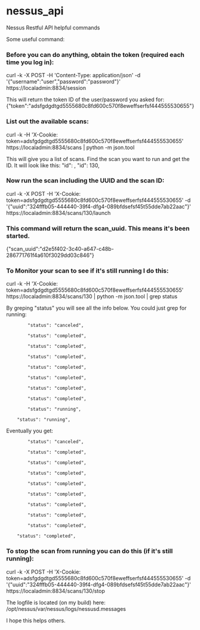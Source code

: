 # nessus_api
Nessus Restful API helpful commands

Some useful command:

### Before you can do anything, obtain the token (required each time you log in):
curl -k -X POST -H 'Content-Type: application/json' -d '{"username":"user","password":"password"}' https://localadmin:8834/session

This will return the token ID of the user/password you asked for:
{"token":"adsfgdgdtgd5555680c8fd600c570f8eweffserfsf444555530655"}

### List out the available scans:
curl -k -H 'X-Cookie: token=adsfgdgdtgd5555680c8fd600c570f8eweffserfsf444555530655' https://localadmin:8834/scans |  python -m json.tool

This will give you a list of scans. Find the scan you want to run and get the ID. It will look like this:
"id": <number>,
"id": 130,

### Now run the scan including the UUID and the scan ID:
curl -k -X POST -H 'X-Cookie: token=adsfgdgdtgd5555680c8fd600c570f8eweffserfsf444555530655' -d '{"uuid":"324fffb05-444440-39f4-dfg4-089bfdsefsf45t55dde7ab22aac"}' https://localadmin:8834/scans/130/launch

### This command will return the scan_uuid. This means it's been started.
{"scan_uuid":"d2e5f402-3c40-a647-c48b-286771761f4a610f3029dd03c846"}

### To Monitor your scan to see if it's still running I do this:
curl -k -H 'X-Cookie: token=adsfgdgdtgd5555680c8fd600c570f8eweffserfsf444555530655' https://localadmin:8834/scans/130 |  python -m json.tool | grep status

By greping "status" you will see all the info below. You could just grep for running:

            "status": "canceled",

            "status": "completed",

            "status": "completed",

            "status": "completed",

            "status": "completed",

            "status": "completed",

            "status": "completed",

            "status": "completed",

            "status": "running",

        "status": "running",

Eventually you get:

            "status": "canceled",

            "status": "completed",

            "status": "completed",

            "status": "completed",

            "status": "completed",

            "status": "completed",

            "status": "completed",

            "status": "completed",

            "status": "completed",

        "status": "completed",

### To stop the scan from running you can do this (if it's still running):
curl -k -X POST -H 'X-Cookie: token=adsfgdgdtgd5555680c8fd600c570f8eweffserfsf444555530655' -d '{"uuid":"324fffb05-444440-39f4-dfg4-089bfdsefsf45t55dde7ab22aac"}' https://localadmin:8834/scans/130/stop

The logfile is located (on my build) here: /opt/nessus/var/nessus/logs/nessusd.messages

I hope this helps others.
